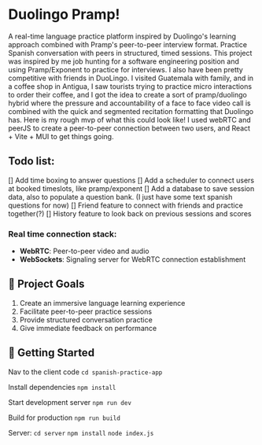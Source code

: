 
# Duolingo Pramp!


A real-time language practice platform inspired by Duolingo's learning approach combined with Pramp's peer-to-peer interview format. Practice Spanish conversation with peers in structured, timed sessions. This project was inspired by me job hunting for a software engineering position and using Pramp/Exponent to practice for interviews. I also have been pretty competitive with friends in DuoLingo. I visited Guatemala with family, and in a coffee shop in Antigua, I saw tourists trying to practice micro interactions to order their coffee, and I got the idea to create a sort of pramp/duolingo hybrid where the pressure and accountability of a face to face video call is combined with the quick and segmented recitation formatting that Duolingo has. Here is my rough mvp of what this could look like! I used webRTC and peerJS to create a peer-to-peer connection between two users, and React + Vite + MUI to get things going. 

## Todo list:

[] Add time boxing to answer questions
[] Add a scheduler to connect users at booked timeslots, like pramp/exponent
[] Add a database to save session data, also to populate a question bank. (I just have some text spanish questions for now)
[] Friend feature to connect with friends and practice together(?)
[] History feature to look back on previous sessions and scores




### Real time connection stack:
- **WebRTC**: Peer-to-peer video and audio
- **WebSockets**: Signaling server for WebRTC connection establishment


## 🎯 Project Goals

1. Create an immersive language learning experience
2. Facilitate peer-to-peer practice sessions
3. Provide structured conversation practice
4. Give immediate feedback on performance

## 🚀 Getting Started

Nav to the client code
`cd spanish-practice-app`

Install dependencies
`npm install`

Start development server
`npm run dev`

Build for production
`npm run build`

Server:
`cd server`
`npm install`
`node index.js`
